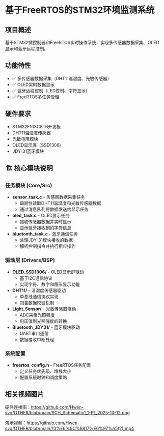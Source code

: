 # 基于FreeRTOS的STM32环境监测系统

## 项目概述
基于STM32微控制器和FreeRTOS实时操作系统，实现多传感器数据采集、OLED显示和蓝牙远程控制。

## 功能特性
- ✅ 多传感器数据采集（DHT11温湿度、光敏传感器）
- ✅ OLED实时数据显示
- ✅ 蓝牙远程控制（LED控制、字符显示）
- ✅ FreeRTOS多任务管理

## 硬件要求
- STM32F103C8T6开发板
- DHT11温湿度传感器
- 光敏电阻模块
- OLED显示屏（SSD1306）
- JDY-31蓝牙模块

## 🏗️ 核心模块说明

### 任务模块 (Core/Src)
- **sensor_task.c** - 传感器数据采集任务
  - 周期性读取DHT11温湿度和光敏传感器数据
  - 通过消息队列将数据发送给显示任务
- **oled_task.c** - OLED显示任务  
  - 接收传感器数据并实时显示
  - 显示蓝牙接收到的字符信息
- **bluetooth_task.c** - 蓝牙通信任务
  - 处理JDY-31模块接收的数据
  - 解析控制指令并执行相应操作

### 驱动层 (Drivers/BSP)
- **OLED_SSD1306/** - OLED显示屏驱动
  - 基于I2C通信协议
  - 实现字符、数字和图形显示功能
- **DHT11/** - 温湿度传感器驱动
  - 单总线通信协议实现
  - 包含数据校验机制
- **Light_Sensor/** - 光敏传感器驱动  
  - ADC采集光照强度
  - 电压值到光照强度的转换
- **Bluetooth_JDY31/** - 蓝牙模块驱动
  - UART串口通信
  - 数据接收中断处理

### 系统配置
- **freertos_config.h** - FreeRTOS任务配置
  - 定义任务优先级、堆栈大小
  - 配置系统时钟和调度策略

## 相关视频图片
硬件连接图：https://github.com/Hwen-svg/OTHER/blob/main/SCH_Schematic1_1-P1_2025-10-12.png

演示视频：https://github.com/Hwen-svg/OTHER/blob/main/10%E6%9C%8817%E6%97%A5(2).mp4



